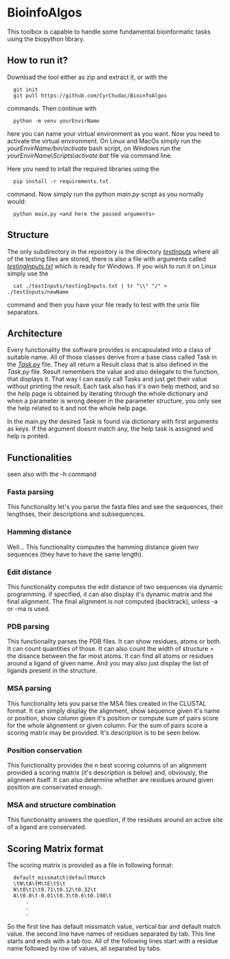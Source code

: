 # BioinfoAlgos

This toolbox is capable to handle some fundamental bioinformatic tasks using the biopython library.

## How to run it?

Download the tool either as zip and extract it, or with the

      git init
      git pull https://github.com/CyrChudac/BioinfoAlgos
      
commands. Then continue with

      python -m venv yourEnvirName
     
here you can name your virtual environment as you want. Now you need to activate the virtual environment.
On Linux and MacOs simply run the *yourEnvirName/bin/activate* bash script,
on Windows run the *yourEnvirName\Scripts\activate.bat* file via command line.

Here you need to intall the required libraries using the

      pip install -r requirements.txt

command. Now simply run the python *main.py* script as you normally would:

      python main.py <and here the passed arguments>

## Structure

The only subdirectory in the repository is the directory [*testInputs*](https://github.com/CyrChudac/BioinfoAlgos/tree/master/testInputs)
where all of the testing files are stored,
there is also a file with arguments called [*testingInputs.txt*](https://github.com/CyrChudac/BioinfoAlgos/blob/master/testInputs/testingInputs.txt)
which is ready for Windows. If you wish to run it on Linux simply use the 

      cat ./testInputs/testingInputs.txt | tr "\\" "/" > ./testInputs/newName

command and then you have your file ready to test with the unix file separators.

## Architecture

Every functionality the software provides is encapsulated into a class of suitable name. 
All of those classes derive from a base class called Task in the [*Task.py*](https://github.com/CyrChudac/BioinfoAlgos/blob/master/Task.py) file.
They all return a Result class that is also defined in the *Task.py* file. Result remembers the value and also delegate to the function, that displays it.
That way I can easily call Tasks and just get their value without printing the result. Each task also has it's own help method, 
and so the help page is obtained by iterating through the whole dictionary and when a parameter is wrong deeper in the parameter structure, you
only see the help related to it and not the whole help page.


In the main.py the desired Task is found via dictionary with first arguments as keys. If the argument doesnt match any, the help task is assigned and help is printed.

## Functionalities

seen also with the -h command

### Fasta parsing

This functionality let's you parse the fasta files and see the sequences, their lengthses, their descriptions and subsequences.

### Hamming distance

Well... This functionality computes the hamming distance given two sequences (they have to have the same length).

### Edit distance

This functionality computes the edit distance of two sequences via dynamic programming. if specified, it can also display it's dynamic matrix and the final alignment. 
The final alignment is not computed (backtrack), unless -a or -ma is used.

### PDB parsing

This functionality parses the PDB files. It can show residues, atoms or both. It can count quantities of those. It can also count the width of structure = 
the disance between the far most atoms. It can find all atoms or residues around a ligand of given name. And you may also just display the 
list of ligands present in the structure.

### MSA parsing

This functionality lets you parse the MSA files created in the CLUSTAL format. It can simply display the alignment, show sequence given it's name or position,
show column given it's position or compute sum of pairs score for the whole alignement or given column. For the sum of pairs score a scoring matrix may be provided.
It's description is to be seen below.

### Position conservation

This functionality provides the n best scoring columns of an alignment provided a scoring matrix (it's description is below) and, obviously, the alignment itself. It can also determine whether are
residues around given position are conservated enough.

### MSA and structure combination

This functionality answers the question, if the residues around an active site of a ligand are conservated. 


## Scoring Matrix format
The scoring matrix is provided as a file in following format:

      default_missmatch|defaultMatch
      \tN\tA\tM\tE\tS\t
      N\t0\t1\t0.71\t0.12\t0.32\t
      A\t0.8\t-0.01\t0.3\t0.6\t0.198\t
          .
          .
          .

So the first line has default missmatch value, vertical bar and default match value.
the second line have names of residues separated by tab. This line starts and ends with a tab too.
All of the following lines start with a residue name followed by row of values, all separated by tabs.
